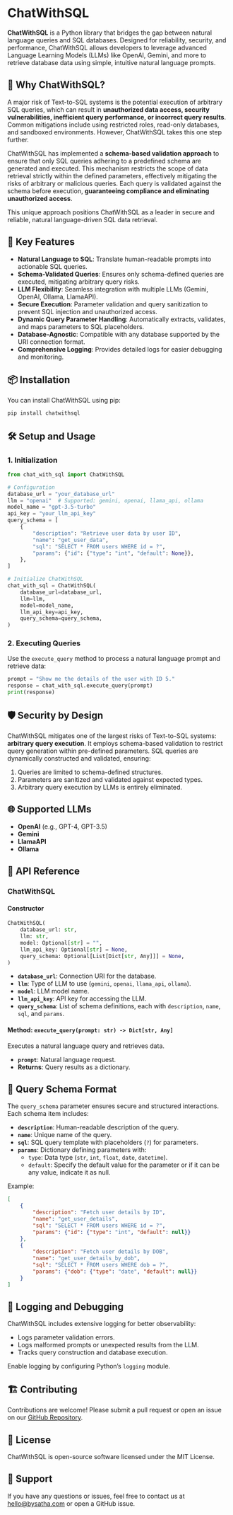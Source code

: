 # ChatWithSQL

**ChatWithSQL** is a Python library that bridges the gap between natural language queries and SQL databases. Designed for reliability, security, and performance, ChatWithSQL allows developers to leverage advanced Language Learning Models (LLMs) like OpenAI, Gemini, and more to retrieve database data using simple, intuitive natural language prompts.

## 🎯 Why ChatWithSQL?

A major risk of Text-to-SQL systems is the potential execution of arbitrary SQL queries, which can result in **unauthorized data access, security vulnerabilities, inefficient query performance, or incorrect query results**. Common mitigations include using restricted roles, read-only databases, and sandboxed environments. However, ChatWithSQL takes this one step further.

ChatWithSQL has implemented a **schema-based validation approach** to ensure that only SQL queries adhering to a predefined schema are generated and executed. This mechanism restricts the scope of data retrieval strictly within the defined parameters, effectively mitigating the risks of arbitrary or malicious queries. Each query is validated against the schema before execution, **guaranteeing compliance and eliminating unauthorized access**.

This unique approach positions ChatWithSQL as a leader in secure and reliable, natural language-driven SQL data retrieval.

## 🚀 Key Features

* **Natural Language to SQL**: Translate human-readable prompts into actionable SQL queries.
* **Schema-Validated Queries**: Ensures only schema-defined queries are executed, mitigating arbitrary query risks.
* **LLM Flexibility**: Seamless integration with multiple LLMs (Gemini, OpenAI, Ollama, LlamaAPI).
* **Secure Execution**: Parameter validation and query sanitization to prevent SQL injection and unauthorized access.
* **Dynamic Query Parameter Handling**: Automatically extracts, validates, and maps parameters to SQL placeholders.
* **Database-Agnostic**: Compatible with any database supported by the URI connection format.
* **Comprehensive Logging**: Provides detailed logs for easier debugging and monitoring.

## 📦 Installation

You can install ChatWithSQL using pip:

```bash
pip install chatwithsql
```

## 🛠️ Setup and Usage

### 1. **Initialization**

```python
from chat_with_sql import ChatWithSQL

# Configuration
database_url = "your_database_url"
llm = "openai"  # Supported: gemini, openai, llama_api, ollama
model_name = "gpt-3.5-turbo"
api_key = "your_llm_api_key"
query_schema = [
    {
        "description": "Retrieve user data by user ID",
        "name": "get_user_data",
        "sql": "SELECT * FROM users WHERE id = ?",
        "params": {"id": {"type": "int", "default": None}},
    },
]

# Initialize ChatWithSQL
chat_with_sql = ChatWithSQL(
    database_url=database_url,
    llm=llm,
    model=model_name,
    llm_api_key=api_key,
    query_schema=query_schema,
)
```

### 2. **Executing Queries**

Use the `execute_query` method to process a natural language prompt and retrieve data:

```python
prompt = "Show me the details of the user with ID 5."
response = chat_with_sql.execute_query(prompt)
print(response)
```

## 🛡️ Security by Design

ChatWithSQL mitigates one of the largest risks of Text-to-SQL systems: **arbitrary query execution**. It employs schema-based validation to restrict query generation within pre-defined parameters. SQL queries are dynamically constructed and validated, ensuring:

1. Queries are limited to schema-defined structures.
2. Parameters are sanitized and validated against expected types.
3. Arbitrary query execution by LLMs is entirely eliminated.

## 🌐 Supported LLMs

* **OpenAI** (e.g., GPT-4, GPT-3.5)
* **Gemini**
* **LlamaAPI**
* **Ollama**

## 🧰 API Reference

### **ChatWithSQL**

#### Constructor

```python
ChatWithSQL(
    database_url: str,
    llm: str,
    model: Optional[str] = "",
    llm_api_key: Optional[str] = None,
    query_schema: Optional[List[Dict[str, Any]]] = None,
)
```

* **`database_url`**: Connection URI for the database.
* **`llm`**: Type of LLM to use (`gemini`, `openai`, `llama_api`, `ollama`).
* **`model`**: LLM model name.
* **`llm_api_key`**: API key for accessing the LLM.
* **`query_schema`**: List of schema definitions, each with `description`, `name`, `sql`, and `params`.

#### Method: `execute_query(prompt: str) -> Dict[str, Any]`

Executes a natural language query and retrieves data.

* **`prompt`**: Natural language request.
* **Returns**: Query results as a dictionary.

## 📝 Query Schema Format

The `query_schema` parameter ensures secure and structured interactions. Each schema item includes:

* **`description`**: Human-readable description of the query.
* **`name`**: Unique name of the query.
* **`sql`**: SQL query template with placeholders (`?`) for parameters.
* **`params`**: Dictionary defining parameters with:
  * `type`: Data type (`str`, `int`, `float`, `date`, `datetime`).
  * `default`: Specify the default value for the parameter or if it can be any value, indicate it as null.

Example:

```json
[
    {
        "description": "Fetch user details by ID",
        "name": "get_user_details",
        "sql": "SELECT * FROM users WHERE id = ?",
        "params": {"id": {"type": "int", "default": null}}
    },
    {
        "description": "Fetch user details by DOB",
        "name": "get_user_details_by_dob",
        "sql": "SELECT * FROM users WHERE dob = ?",
        "params": {"dob": {"type": "date", "default": null}}
    }
]
```

## 🐛 Logging and Debugging

ChatWithSQL includes extensive logging for better observability:

* Logs parameter validation errors.
* Logs malformed prompts or unexpected results from the LLM.
* Tracks query construction and database execution.

Enable logging by configuring Python’s `logging` module.

## 🏗️ Contributing

Contributions are welcome! Please submit a pull request or open an issue on our [GitHub Repository](https://github.com/sathninduk/ChatWithSQL).

## 📜 License

ChatWithSQL is open-source software licensed under the MIT License.

## 🤝 Support

If you have any questions or issues, feel free to contact us at [hello@bysatha.com](mailto:hello@bysatha.com) or open a GitHub issue.
